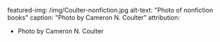 featured-img: /img/Coulter-nonfiction.jpg
alt-text: "Photo of nonfiction books"
caption: "Photo by Cameron N. Coulter"
attribution:
- Photo by Cameron N. Coulter
